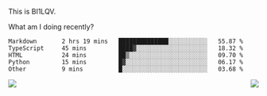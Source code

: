 This is BI1LQV.

What am I doing recently?

<!--START_SECTION:waka-->

```text
Markdown       2 hrs 19 mins   ██████████████░░░░░░░░░░░   55.87 %
TypeScript     45 mins         ████▓░░░░░░░░░░░░░░░░░░░░   18.32 %
HTML           24 mins         ██▒░░░░░░░░░░░░░░░░░░░░░░   09.70 %
Python         15 mins         █▓░░░░░░░░░░░░░░░░░░░░░░░   06.17 %
Other          9 mins          █░░░░░░░░░░░░░░░░░░░░░░░░   03.68 %
```

<!--END_SECTION:waka-->
<img align="right" src="https://github-readme-stats.vercel.app/api?username=bi1lqv&show_icons=true&count_private=true">

<img src="https://metrics.lecoq.io/bi1lqv?template=classic&base.activity=0&base.community=0&base.repositories=0&base.metadata=0&isocalendar=1&base=header%2C%20activity%2C%20community%2C%20repositories%2C%20metadata&base.indepth=false&base.hireable=false&isocalendar=false&isocalendar.duration=full-year&config.timezone=Asia%2FShanghai">

